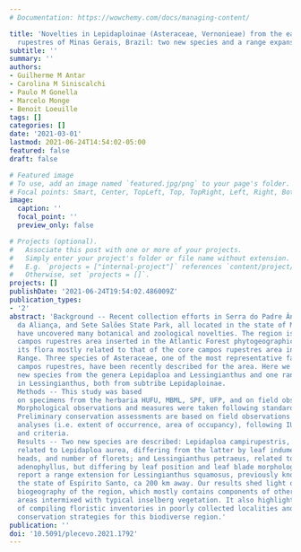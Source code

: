 ```yaml
---
# Documentation: https://wowchemy.com/docs/managing-content/

title: 'Novelties in Lepidaploinae (Asteraceae, Vernonieae) from the easternmost campos
  rupestres of Minas Gerais, Brazil: two new species and a range expansion'
subtitle: ''
summary: ''
authors:
- Guilherme M Antar
- Carolina M Siniscalchi
- Paulo M Gonella
- Marcelo Monge
- Benoit Loeuille
tags: []
categories: []
date: '2021-03-01'
lastmod: 2021-06-24T14:54:02-05:00
featured: false
draft: false

# Featured image
# To use, add an image named `featured.jpg/png` to your page's folder.
# Focal points: Smart, Center, TopLeft, Top, TopRight, Left, Right, BottomLeft, Bottom, BottomRight.
image:
  caption: ''
  focal_point: ''
  preview_only: false

# Projects (optional).
#   Associate this post with one or more of your projects.
#   Simply enter your project's folder or file name without extension.
#   E.g. `projects = ["internal-project"]` references `content/project/deep-learning/index.md`.
#   Otherwise, set `projects = []`.
projects: []
publishDate: '2021-06-24T19:54:02.486009Z'
publication_types:
- '2'
abstract: 'Background -- Recent collection efforts in Serra do Padre Ângelo, Pico
  da Aliança, and Sete Salões State Park, all located in the state of Minas Gerais,
  have uncovered many botanical and zoological novelties. The region is an outlying
  campos rupestres area inserted in the Atlantic Forest phytogeographic domain, with
  its flora mostly related to that of the core campos rupestres area in the Espinhaço
  Range. Three species of Asteraceae, one of the most representative families in the
  campos rupestres, have been recently described for the area. Here we report two
  new species from the genera Lepidaploa and Lessingianthus and one range extension
  in Lessingianthus, both from subtribe Lepidaploinae.
  Methods -- This study was based
  on specimens from the herbaria HUFU, MBML, SPF, UFP, and on field observations.
  Morphological observations and measures were taken following standard practices.
  Preliminary conservation assessments are based on field observations and spatial
  analyses (i.e. extent of occurrence, area of occupancy), following IUCN guidelines
  and criteria.
  Results -- Two new species are described: Lepidaploa campirupestris,
  related to Lepidaploa aurea, differing from the latter by leaf indumentum, pedunculate
  heads, and number of florets; and Lessingianthus petraeus, related to Lessingianthus
  adenophyllus, but differing by leaf position and leaf blade morphology. We also
  report a range extension for Lessingianthus squamosus, previously known only for
  the state of Espı́rito Santo, ca 200 km away. Our results shed light on the interesting
  biogeography of the region, which mostly contains components of other campos rupestres
  areas intermixed with typical inselberg vegetation. It also highlights the importance
  of compiling floristic inventories in poorly collected localities and the need for
  conservation strategies for this biodiverse region.'
publication: ''
doi: '10.5091/plecevo.2021.1792'
---
```

